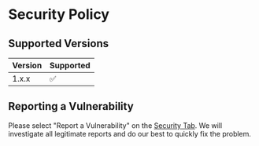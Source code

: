 # Security Policy

## Supported Versions

| Version | Supported          |
| ------- | ------------------ |
| 1.x.x   | :white_check_mark: |

## Reporting a Vulnerability

Please select "Report a Vulnerability" on the [Security Tab](https://github.com/s0/ghcommit/security). We will investigate all legitimate reports and do our best to quickly fix the problem.
